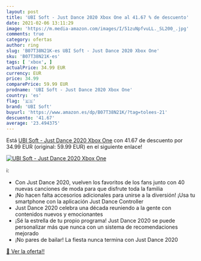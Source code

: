 ```yaml
---
layout: post
title: 'UBI Soft - Just Dance 2020 Xbox One al 41.67 % de descuento'
date: 2021-02-06 13:11:29
image: 'https://m.media-amazon.com/images/I/51zuNpfvuLL._SL200_.jpg'
comments: true
category: ofertas
author: ring
slug: 'B07T38N21K-es UBI Soft - Just Dance 2020 Xbox One'
sku: 'B07T38N21K-es'
tags: [ 'xbox', ]
actualPrice: 34.99 EUR
currency: EUR
price: 34.99
comparePrice: 59.99 EUR
prodname: 'UBI Soft - Just Dance 2020 Xbox One'
country: 'es'
flag: '🇪🇸'
brand: 'UBI Soft'
buyurl: 'https://www.amazon.es/dp/B07T38N21K/?tag=tolees-21'
descuento: '41.67'
average: '23.494375'
---
```


Está [UBI Soft - Just Dance 2020 Xbox One](https://www.amazon.es/dp/B07T38N21K/?tag=tolees-21) con 41.67 de descuento por 34.99 EUR (original: 59.99 EUR) en el siguiente enlace!

[![UBI Soft - Just Dance 2020 Xbox One](https://m.media-amazon.com/images/I/51zuNpfvuLL._SL200_.jpg)](https://www.amazon.es/dp/B07T38N21K/?tag=tolees-21)

ℹ️:

- Con Just Dance 2020, vuelven los favoritos de los fans junto con 40 nuevas canciones de moda para que disfrute toda la familia
- ¡No hacen falta accesorios adicionales para unirse a la diversión! ¡Usa tu smartphone con la aplicación Just Dance Controller
- Just Dance 2020 celebra una década reuniendo a la gente con contenidos nuevos y emocionantes
- ¡Sé la estrella de tu propio programa! Just Dance 2020 se puede personalizar más que nunca con un sistema de recomendaciones mejorado
- ¡No pares de bailar! La fiesta nunca termina con Just Dance 2020

[🛒 Ver la oferta!!](https://www.amazon.es/dp/B07T38N21K/?tag=tolees-21)
